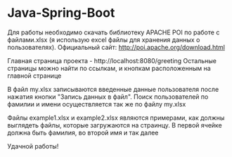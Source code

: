 # Java-Spring-Boot

Для работы необходимо скачать библиотеку APACHE POI по работе с файлами.xlsx (я использую excel файлы для хранения данных о пользователях).
Официальный сайт: http://poi.apache.org/download.html

Главная страница проекта - http://localhost:8080/greeting
Остальные страницы можно найти по ссылкам, и кнопкам расположенным на главной странице

В файл my.xlsx записываются введенные данные пользователя после нажатия кнопки "Запись данных в файл".
Поиск пользователей по фамилии и имени осуществляется так же по файлу my.xlsx

Файлы example1.xlsx и example2.xlsx являются примерами, как должны выглядеть файлы, которые загружаются на страинцу.
В первой ячейке должна быть фамилия, во второй имя и так далее

Удачной работы!
